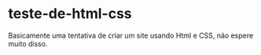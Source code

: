 # teste-de-html-css
Basicamente uma tentativa de criar um site usando Html e CSS, não espere muito disso.
